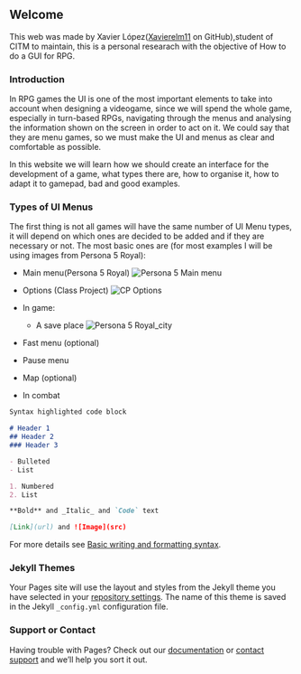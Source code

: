 ## Welcome 

This web was made by  Xavier López([Xavierelm11](https://github.com/Xavierlm11) on GitHub),student of CITM to maintain, this is a personal researach with the  objective of How to do a GUI for RPG.

### Introduction

In RPG games the UI is one of the most important elements to take into account when designing a videogame, since we will spend the whole game, especially in turn-based RPGs, navigating through the menus and analysing the information shown on the screen in order to act on it. We could say that they are menu games, so we must make the UI and menus as clear and comfortable as possible.

In this website we will learn how we should create an interface for the development of a game, what types there are, how to organise it, how to adapt it to gamepad, bad and good examples.

### Types of UI Menus

The first thing is not all games will have the same number of UI Menu types, it will depend on which ones are decided to be added and if they are necessary or not.
The most basic ones are (for most examples I will be using images from Persona 5 Royal):
- Main menu(Persona 5 Royal)
![Persona 5 Main menu](https://user-images.githubusercontent.com/79161102/156952686-6025fec0-0800-42a0-8297-fda6e739a3a2.jpg)
- Options (Class Project)
![CP Options](https://user-images.githubusercontent.com/79161102/156953582-a76b9a8f-6a77-4366-9a1b-c276068e50f7.png)
- In game:
  - A save place
  ![Persona 5 Royal_city](https://user-images.githubusercontent.com/79161102/156953757-5c61ffcf-c845-4c6b-95d3-7a2ce72c1ec7.jpg)

- Fast menu (optional)
- Pause menu
- Map (optional)
- In combat
 
```markdown
Syntax highlighted code block

# Header 1
## Header 2
### Header 3

- Bulleted
- List

1. Numbered
2. List

**Bold** and _Italic_ and `Code` text

[Link](url) and ![Image](src)
```

For more details see [Basic writing and formatting syntax](https://docs.github.com/en/github/writing-on-github/getting-started-with-writing-and-formatting-on-github/basic-writing-and-formatting-syntax).

### Jekyll Themes

Your Pages site will use the layout and styles from the Jekyll theme you have selected in your [repository settings](https://github.com/Xavierlm11/RPG-UI-Menus/settings/pages). The name of this theme is saved in the Jekyll `_config.yml` configuration file.

### Support or Contact

Having trouble with Pages? Check out our [documentation](https://docs.github.com/categories/github-pages-basics/) or [contact support](https://support.github.com/contact) and we’ll help you sort it out.
